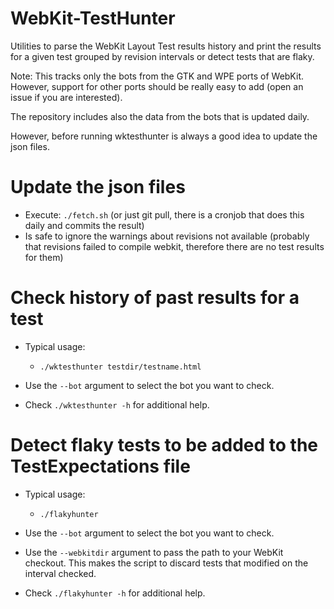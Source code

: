 # WebKit-TestHunter

Utilities to parse the WebKit Layout Test results history and print
the results for a given test grouped by revision intervals or detect
tests that are flaky.

Note: This tracks only the bots from the GTK and WPE ports of WebKit.
However, support for other ports should be really easy to add (open an issue
if you are interested).

The repository includes also the data from the bots that is updated daily.

However, before running wktesthunter is always a good idea to update
the json files.

# Update the json files

 * Execute: `./fetch.sh` (or just git pull, there is a cronjob that does this daily
   and commits the result)
 * Is safe to ignore the warnings about revisions not available
   (probably that revisions failed to compile webkit, therefore
    there are no test results for them)


# Check history of past results for a test

* Typical usage:

  * `./wktesthunter testdir/testname.html`

* Use the `--bot` argument to select the bot you want to check.
* Check `./wktesthunter -h` for additional help.


# Detect flaky tests to be added to the TestExpectations file

* Typical usage:

  * `./flakyhunter`

* Use the `--bot` argument to select the bot you want to check.
* Use the `--webkitdir` argument to pass the path to your WebKit checkout.
  This makes the script to discard tests that modified on the interval
  checked.
* Check `./flakyhunter -h` for additional help.
